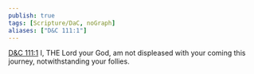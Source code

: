 ```yaml
---
publish: true
tags: [Scripture/DaC, noGraph]
aliases: ["D&C 111:1"]
---
```

[D&C 111:1](https://churchofjesuschrist.org/study/scriptures/dc-testament/dc/111?lang=eng&id=p1#p1) I, THE Lord your God, am not displeased with your coming this journey, notwithstanding your follies.

